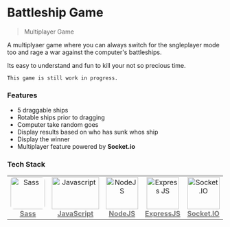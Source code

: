 # Battleship Game

>Multiplayer Game

A multiplyaer game where you can always switch for the sngleplayer mode too and rage a war against the computer's battleships.

Its easy to understand and fun to kill your not so precious time.


```
This game is still work in progress.
```
### Features
- 5 draggable ships
- Rotable ships prior to dragging
- Computer take random goes
- Display results based on who has sunk whos ship
- Display the winner
- Multiplayer feature powered by __Socket.io__

### Tech Stack


<table width="1000">
	<tr>
		<td align="center"><a href="https://sass-lang.com/"><img src="https://cdn.worldvectorlogo.com/logos/sass-1.svg" width="80px;" height="75px;" style="border-radius: 8px;" alt="Sass"/><br /><b><font color="#777">Sass</font></b></a></td>
        <td align="center"><a href="https://www.javascript.com/"><img src="https://cdn.worldvectorlogo.com/logos/logo-javascript.svg" width="110px;" height="75px;" alt="Javascript"/><br /><b><font color="#777">JavaScript</font></b></a></td>
        <td align="center"><a href="https://nodejs.org/en/"><img src="https://upload.wikimedia.org/wikipedia/commons/d/d9/Node.js_logo.svg" width="75px;" height="75px;" alt="NodeJS"/><br /><b><font color="#777">NodeJS</font></b></a></td>
		<td align="center"><a href="https://www.apollographql.com/"><img src="https://upload.wikimedia.org/wikipedia/commons/6/64/Expressjs.png" width="75px;"  alt="Express JS"/><br /><b><font color="#777">ExpressJS</font></b></a></td>
		<td align="center"><a href="https://socket.io/"><img src="https://cdn.worldvectorlogo.com/logos/socket-io.svg" width="75px;" height="75px;" alt="Socket.IO"/><br /><b><font color="#777">Socket.IO</font></b></a></td>
	</tr>	
</table>